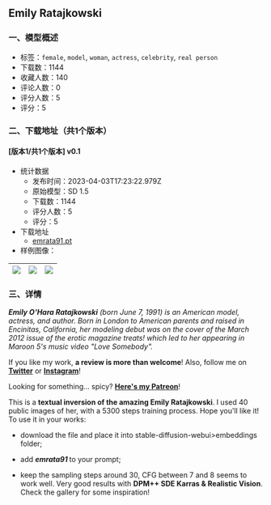 ## Emily Ratajkowski
### 一、模型概述

- 标签：`female`, `model`, `woman`, `actress`, `celebrity`, `real person`
- 下载数：1144
- 收藏人数：140
- 评论人数：0
- 评分人数：5
- 评分：5

### 二、下载地址（共1个版本）

#### [版本1/共1个版本] v0.1

- 统计数据
  - 发布时间：2023-04-03T17:23:22.979Z
  - 原始模型：SD 1.5
  - 下载数：1144
  - 评分人数：5
  - 评分：5
- 下载地址
  - [emrata91.pt](https://civitai.com/api/download/models/26178)
- 样例图像：

| <img src="https://image.civitai.com/xG1nkqKTMzGDvpLrqFT7WA/acd3bbed-aec2-414c-e95c-326fbf7d1800/width=450/287907.jpeg" /> | <img src="https://image.civitai.com/xG1nkqKTMzGDvpLrqFT7WA/5a6a937f-4c93-499e-3e6a-b3a946e4d700/width=450/287909.jpeg" /> | <img src="https://image.civitai.com/xG1nkqKTMzGDvpLrqFT7WA/e0f4daa4-b8e8-495b-af75-d6bcd4874900/width=450/287908.jpeg" /> |
| ---- | ---- | ---- |


### 三、详情
<p><strong><em>Emily O'Hara Ratajkowski</em></strong><em> (born June 7, 1991) is an American model, actress, and author. Born in London to American parents and raised in Encinitas, California, her modeling debut was on the cover of the March 2012 issue of the erotic magazine treats! which led to her appearing in Maroon 5's music video "Love Somebody".</em></p><p>If you like my work, <strong>a review is more than welcome</strong>! Also, follow me on <a target="_blank" rel="ugc" href="https://twitter.com/itsoccidental"><strong>Twitter</strong></a> or <a target="_blank" rel="ugc" href="https://www.instagram.com/itsoccidental/"><strong>Instagram</strong></a>!</p><p>Looking for something... spicy? <a target="_blank" rel="ugc" href="https://patreon.com/Occidental"><strong>Here's my Patreon</strong></a>!</p><p>This is a <strong>textual inversion of the amazing Emily Ratajkowski</strong>. I used 40 public images of her, with a 5300 steps training process. Hope you'll like it! To use it in your works:</p><ul><li><p>download the file and place it into stable-diffusion-webui&gt;embeddings folder;</p></li></ul><ul><li><p>add <strong><em>emrata91 </em></strong>to your prompt;</p></li><li><p>keep the sampling steps around 30, CFG between 7 and 8 seems to work well. Very good results with <strong>DPM++ SDE Karras &amp; Realistic Vision</strong>. Check the gallery for some inspiration!</p></li></ul>